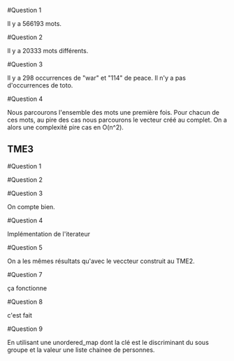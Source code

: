 #Question 1

Il y a 566193 mots.

#Question 2

Il y a 20333 mots différents.

#Question 3

Il y a 298 occurrences de "war" et "114" de peace. Il n'y a pas d'occurrences de toto.

#Question 4

Nous parcourons l'ensemble des mots une première fois. Pour chacun de ces mots, au pire des cas nous parcourons le vecteur créé au complet. On a alors une complexité pire cas en O(n^2). 



## TME3

#Question 1

#Question 2

#Question 3

On compte bien.

#Question 4

Implémentation de l'iterateur

#Question 5

On a les mêmes résultats qu'avec le veccteur construit au TME2.

#Question 7

ça fonctionne

#Question 8

c'est fait

#Question 9

En utilisant une unordered_map dont la clé est le discriminant du sous groupe et la valeur une liste chainee de personnes.

